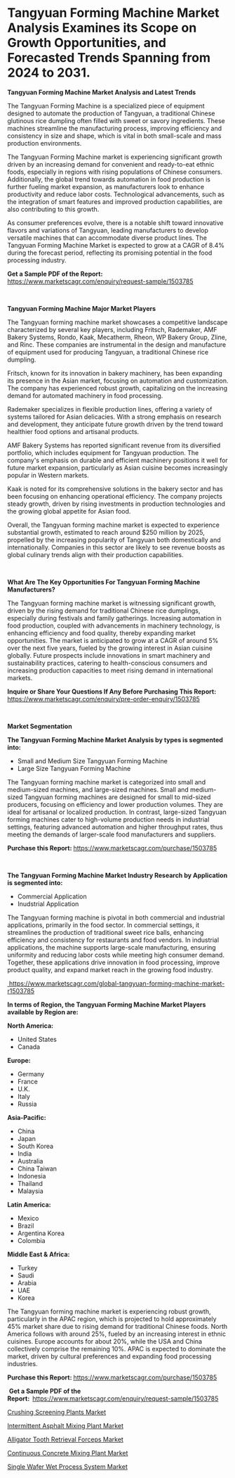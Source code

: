 <p><h1>Tangyuan Forming Machine Market Analysis Examines its Scope on Growth Opportunities, and Forecasted Trends Spanning from 2024 to 2031.</h1></p><p><strong>Tangyuan Forming Machine Market Analysis and Latest Trends</strong></p>
<p><p>The Tangyuan Forming Machine is a specialized piece of equipment designed to automate the production of Tangyuan, a traditional Chinese glutinous rice dumpling often filled with sweet or savory ingredients. These machines streamline the manufacturing process, improving efficiency and consistency in size and shape, which is vital in both small-scale and mass production environments. </p><p>The Tangyuan Forming Machine market is experiencing significant growth driven by an increasing demand for convenient and ready-to-eat ethnic foods, especially in regions with rising populations of Chinese consumers. Additionally, the global trend towards automation in food production is further fueling market expansion, as manufacturers look to enhance productivity and reduce labor costs. Technological advancements, such as the integration of smart features and improved production capabilities, are also contributing to this growth. </p><p>As consumer preferences evolve, there is a notable shift toward innovative flavors and variations of Tangyuan, leading manufacturers to develop versatile machines that can accommodate diverse product lines. The Tangyuan Forming Machine Market is expected to grow at a CAGR of 8.4% during the forecast period, reflecting its promising potential in the food processing industry.</p></p>
<p><strong>Get a Sample PDF of the Report:&nbsp;</strong> <a href="https://www.marketscagr.com/enquiry/request-sample/1503785?utm_campaign=1789&utm_medium=2&utm_source=Github&utm_content=ia&utm_term=08122024&utm_id=tangyuan-forming-machine">https://www.marketscagr.com/enquiry/request-sample/1503785</a></p>
<p>&nbsp;</p>
<p><strong>Tangyuan Forming Machine Major Market Players</strong></p>
<p><p>The Tangyuan forming machine market showcases a competitive landscape characterized by several key players, including Fritsch, Rademaker, AMF Bakery Systems, Rondo, Kaak, Mecatherm, Rheon, WP Bakery Group, Zline, and Rinc. These companies are instrumental in the design and manufacture of equipment used for producing Tangyuan, a traditional Chinese rice dumpling.</p><p>Fritsch, known for its innovation in bakery machinery, has been expanding its presence in the Asian market, focusing on automation and customization. The company has experienced robust growth, capitalizing on the increasing demand for automated machinery in food processing.</p><p>Rademaker specializes in flexible production lines, offering a variety of systems tailored for Asian delicacies. With a strong emphasis on research and development, they anticipate future growth driven by the trend toward healthier food options and artisanal products.</p><p>AMF Bakery Systems has reported significant revenue from its diversified portfolio, which includes equipment for Tangyuan production. The company's emphasis on durable and efficient machinery positions it well for future market expansion, particularly as Asian cuisine becomes increasingly popular in Western markets.</p><p>Kaak is noted for its comprehensive solutions in the bakery sector and has been focusing on enhancing operational efficiency. The company projects steady growth, driven by rising investments in production technologies and the growing global appetite for Asian food.</p><p>Overall, the Tangyuan forming machine market is expected to experience substantial growth, estimated to reach around $250 million by 2025, propelled by the increasing popularity of Tangyuan both domestically and internationally. Companies in this sector are likely to see revenue boosts as global culinary trends align with their production capabilities.</p></p>
<p>&nbsp;</p>
<p><strong>What Are The Key Opportunities For Tangyuan Forming Machine Manufacturers?</strong></p>
<p><p>The Tangyuan forming machine market is witnessing significant growth, driven by the rising demand for traditional Chinese rice dumplings, especially during festivals and family gatherings. Increasing automation in food production, coupled with advancements in machinery technology, is enhancing efficiency and food quality, thereby expanding market opportunities. The market is anticipated to grow at a CAGR of around 5% over the next five years, fueled by the growing interest in Asian cuisine globally. Future prospects include innovations in smart machinery and sustainability practices, catering to health-conscious consumers and increasing production capacities to meet rising demand in international markets.</p></p>
<p><strong>Inquire or Share Your Questions If Any Before Purchasing This Report:</strong> <a href="https://www.marketscagr.com/enquiry/pre-order-enquiry/1503785?utm_campaign=1789&utm_medium=2&utm_source=Github&utm_content=ia&utm_term=08122024&utm_id=tangyuan-forming-machine">https://www.marketscagr.com/enquiry/pre-order-enquiry/1503785</a></p>
<p>&nbsp;</p>
<p><strong>Market Segmentation</strong></p>
<p><strong>The Tangyuan Forming Machine Market Analysis by types is segmented into:</strong></p>
<p><ul><li>Small and Medium Size Tangyuan Forming Machine</li><li>Large Size Tangyuan Forming Machine</li></ul></p>
<p><p>The Tangyuan forming machine market is categorized into small and medium-sized machines, and large-sized machines. Small and medium-sized Tangyuan forming machines are designed for small to mid-sized producers, focusing on efficiency and lower production volumes. They are ideal for artisanal or localized production. In contrast, large-sized Tangyuan forming machines cater to high-volume production needs in industrial settings, featuring advanced automation and higher throughput rates, thus meeting the demands of larger-scale food manufacturers and suppliers.</p></p>
<p><strong>Purchase this Report:&nbsp;</strong><a href="https://www.marketscagr.com/purchase/1503785?utm_campaign=1789&utm_medium=2&utm_source=Github&utm_content=ia&utm_term=08122024&utm_id=tangyuan-forming-machine">https://www.marketscagr.com/purchase/1503785</a></p>
<p>&nbsp;</p>
<p><strong>The Tangyuan Forming Machine Market Industry Research by Application is segmented into:</strong></p>
<p><ul><li>Commercial Application</li><li>Inudstrial Application</li></ul></p>
<p><p>The Tangyuan forming machine is pivotal in both commercial and industrial applications, primarily in the food sector. In commercial settings, it streamlines the production of traditional sweet rice balls, enhancing efficiency and consistency for restaurants and food vendors. In industrial applications, the machine supports large-scale manufacturing, ensuring uniformity and reducing labor costs while meeting high consumer demand. Together, these applications drive innovation in food processing, improve product quality, and expand market reach in the growing food industry.</p></p>
<p><a href="https://www.marketscagr.com/global-tangyuan-forming-machine-market-r1503785?utm_campaign=1789&utm_medium=2&utm_source=Github&utm_content=ia&utm_term=08122024&utm_id=tangyuan-forming-machine">&nbsp;https://www.marketscagr.com/global-tangyuan-forming-machine-market-r1503785</a></p>
<p><strong>In terms of Region, the Tangyuan Forming Machine Market Players available by Region are:</strong></p>
<p>
    <p> <strong> North America: </strong>
        <ul>
            <li>United States</li>
            <li>Canada</li>
        </ul>
        </p> 
    <p> <strong> Europe: </strong>
        <ul>
            <li>Germany</li>
            <li>France</li>
            <li>U.K.</li>
            <li>Italy</li>
            <li>Russia</li>
        </ul>
        </p> 
    <p> <strong> Asia-Pacific: </strong>
        <ul>
            <li>China</li>
            <li>Japan</li>
            <li>South Korea</li>
            <li>India</li>
            <li>Australia</li>
            <li>China Taiwan</li>
            <li>Indonesia</li>
            <li>Thailand</li>
            <li>Malaysia</li>
        </ul>
        </p> 
    <p> <strong> Latin America: </strong>
        <ul>
            <li>Mexico</li>
            <li>Brazil</li>
            <li>Argentina Korea</li>
            <li>Colombia</li>
        </ul>
        </p> 
    <p> <strong> Middle East & Africa: </strong>
        <ul>
            <li>Turkey</li>
            <li>Saudi</li>
            <li>Arabia</li>
            <li>UAE</li>
            <li>Korea</li>
        </ul>
    </p>
    </p>
<p><p>The Tangyuan forming machine market is experiencing robust growth, particularly in the APAC region, which is projected to hold approximately 45% market share due to rising demand for traditional Chinese foods. North America follows with around 25%, fueled by an increasing interest in ethnic cuisines. Europe accounts for about 20%, while the USA and China collectively comprise the remaining 10%. APAC is expected to dominate the market, driven by cultural preferences and expanding food processing industries.</p></p>
<p><strong>Purchase this Report: </strong><a href="https://www.marketscagr.com/purchase/1503785?utm_campaign=1789&utm_medium=2&utm_source=Github&utm_content=ia&utm_term=08122024&utm_id=tangyuan-forming-machine">https://www.marketscagr.com/purchase/1503785</a></p>
<p>&nbsp;<strong>Get a Sample PDF of the Report:&nbsp;&nbsp;</strong><a href="https://www.marketscagr.com/enquiry/request-sample/1503785?utm_campaign=1789&utm_medium=2&utm_source=Github&utm_content=ia&utm_term=08122024&utm_id=tangyuan-forming-machine">https://www.marketscagr.com/enquiry/request-sample/1503785</a></p>
<p><strong></strong></p>
<p><p><a href="https://www.linkedin.com/pulse/global-crushing-screening-plants-market-study-2024-2031-lhrwe?utm_campaign=1789&utm_medium=2&utm_source=Github&utm_content=ia&utm_term=08122024&utm_id=tangyuan-forming-machine">Crushing Screening Plants Market</a></p><p><a href="https://www.linkedin.com/pulse/global-intermittent-asphalt-mixing-plant-market-trends-forecasts-zwpze?utm_campaign=1789&utm_medium=2&utm_source=Github&utm_content=ia&utm_term=08122024&utm_id=tangyuan-forming-machine">Intermittent Asphalt Mixing Plant Market</a></p><p><a href="https://www.linkedin.com/pulse/positive-growth-outlook-global-alligator-tooth-retrieval-forceps-xwcqe?utm_campaign=1789&utm_medium=2&utm_source=Github&utm_content=ia&utm_term=08122024&utm_id=tangyuan-forming-machine">Alligator Tooth Retrieval Forceps Market</a></p><p><a href="https://www.linkedin.com/pulse/in-depth-continuous-concrete-mixing-plant-market-review-business-rhwze?utm_campaign=1789&utm_medium=2&utm_source=Github&utm_content=ia&utm_term=08122024&utm_id=tangyuan-forming-machine">Continuous Concrete Mixing Plant Market</a></p><p><a href="https://www.linkedin.com/pulse/estimating-size-single-wafer-wet-process-system-market-rqlre?utm_campaign=1789&utm_medium=2&utm_source=Github&utm_content=ia&utm_term=08122024&utm_id=tangyuan-forming-machine">Single Wafer Wet Process System Market</a></p></p>